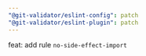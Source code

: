 ```yaml
---
"@git-validator/eslint-config": patch
"@git-validator/eslint-plugin": patch
---
```


feat: add rule `no-side-effect-import`
